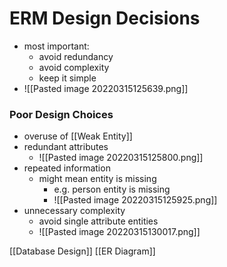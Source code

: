 # ERM Design Decisions
+ most important:
	+ avoid redundancy
	+ avoid complexity
	+ keep it simple
+ ![[Pasted image 20220315125639.png]]

### Poor Design Choices
+ overuse of [[Weak Entity]]
+ redundant attributes
	+ ![[Pasted image 20220315125800.png]]
+ repeated information
	+ might mean entity is missing
		+ e.g. person entity is missing
		+ ![[Pasted image 20220315125925.png]]
+ unnecessary complexity
	+ avoid single attribute entities
	+ ![[Pasted image 20220315130017.png]]

[[Database Design]] [[ER Diagram]]